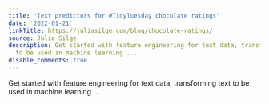 ```yaml
---
title: 'Text predictors for #TidyTuesday chocolate ratings'
date: '2022-01-21'
linkTitle: https://juliasilge.com/blog/chocolate-ratings/
source: Julia Silge
description: Get started with feature engineering for text data, transforming text
  to be used in machine learning ...
disable_comments: true
---
```

Get started with feature engineering for text data, transforming text to be used in machine learning ...